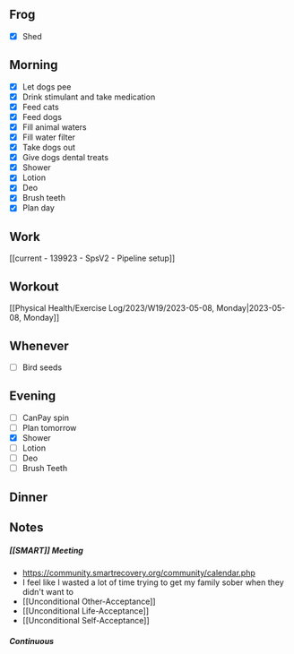 ## Frog
- [x] Shed

## Morning 
- [x] Let dogs pee
- [x] Drink stimulant and take medication
- [x] Feed cats
- [x] Feed dogs
- [x] Fill animal waters
- [x] Fill water filter
- [x] Take dogs out 
- [x] Give dogs dental treats
- [x] Shower
- [x] Lotion
- [x] Deo
- [x] Brush teeth
- [x] Plan day

## Work 
[[current - 139923 - SpsV2 -  Pipeline setup]]

## Workout
[[Physical Health/Exercise Log/2023/W19/2023-05-08, Monday|2023-05-08, Monday]]

## Whenever
- [ ] Bird seeds

## Evening
- [ ] CanPay spin
- [ ] Plan tomorrow 
- [x] Shower 
- [ ] Lotion 
- [ ] Deo 
- [ ] Brush Teeth 

## Dinner

## Notes 

##### [[SMART]] Meeting
- https://community.smartrecovery.org/community/calendar.php 
- I feel like I wasted a lot of time trying to get my family sober when they didn't want to
- [[Unconditional Other-Acceptance]]
- [[Unconditional Life-Acceptance]]
- [[Unconditional Self-Acceptance]]

##### Continuous 
